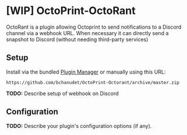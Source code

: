 # [WIP] OctoPrint-OctoRant

OctoRant is a plugin allowing Octoprint to send notifications to a Discord channel via a webhook URL. When necessary it can directly send a snapshot to Discord (without needing third-party services) 

## Setup

Install via the bundled [Plugin Manager](https://github.com/foosel/OctoPrint/wiki/Plugin:-Plugin-Manager)
or manually using this URL:

    https://github.com/bchanudet/OctoPrint-Octorant/archive/master.zip

**TODO:** Describe setup of webhook on Discord

## Configuration

**TODO:** Describe your plugin's configuration options (if any).
